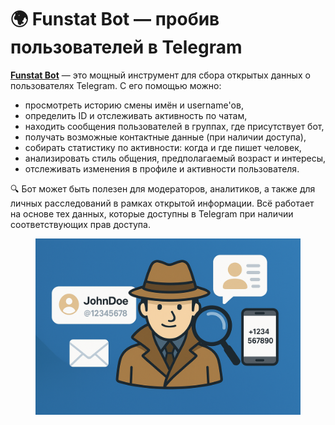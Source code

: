 # 🌍 Funstat Bot — пробив пользователей в Telegram

[**Funstat Bot**](https://botiprobiva.top/pages/funstatbot.html) — это мощный инструмент для сбора открытых данных о пользователях Telegram. С его помощью можно:

* просмотреть историю смены имён и username'ов,
* определить ID и отслеживать активность по чатам,
* находить сообщения пользователей в группах, где присутствует бот,
* получать возможные контактные данные (при наличии доступа),
* собирать статистику по активности: когда и где пишет человек,
* анализировать стиль общения, предполагаемый возраст и интересы,
* отслеживать изменения в профиле и активности пользователя.

🔍 Бот может быть полезен для модераторов, аналитиков, а также для личных расследований в рамках открытой информации. Всё работает на основе тех данных, которые доступны в Telegram при наличии соответствующих прав доступа.

<figure><img src="../.gitbook/assets/fbf52dc4-e2b9-4e3c-8e68-08a450bf7512.png" alt=""><figcaption></figcaption></figure>
